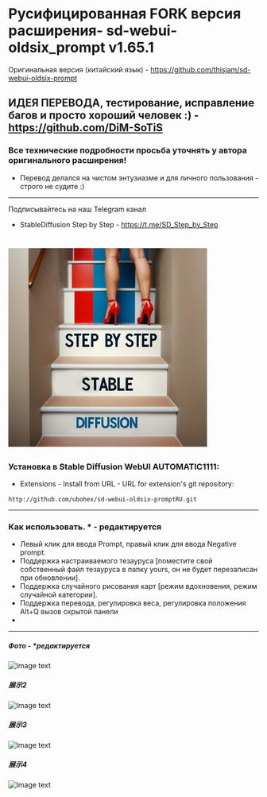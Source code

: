 
# Русифицированная FORK версия расширения- sd-webui-oldsix_prompt v1.65.1 
Оригинальная версия (китайский язык) - https://github.com/thisjam/sd-webui-oldsix-prompt
## ИДЕЯ ПЕРЕВОДА, тестирование, исправление багов и просто хороший человек :) - https://github.com/DiM-SoTiS
### Все технические подробности просьба уточнять у автора оригинального расширения!
* Перевод делался на чистом энтузиазме и для личного пользования - строго не судите :)
--- 

  <p> Подписывайтесь на наш Telegram канал </p>
 
* StableDiffusion Step by Step - https://t.me/SD_Step_by_Step
# <img src="imgs/tg.jpg" width="400" height="400" />

### Установка в Stable Diffusion WebUI AUTOMATIC1111:
  * Extensions - Install from URL - URL for extension's git repository:
  ```
http://github.com/ubohex/sd-webui-oldsix-promptRU.git
  ```
 
--- 
### Как использовать. * - редактируется
  * Левый клик для ввода Prompt, правый клик для ввода Negative prompt.
  * Поддержка настраиваемого тезауруса [поместите свой собственный файл тезауруса в папку yours, он не будет перезаписан при обновлении].
  * Поддержка случайного рисования карт [режим вдохновения, режим случайной категории].
  * Поддержка перевода, регулировка веса, регулировка положения Alt+Q вызов скрытой панели
  * 
  
  ---
  ##### Фото - *редактируется 
  ![Image text](imgs/1.png)
  ##### 展示2 
  ![Image text](imgs/2.png)
  ##### 展示3
  ![Image text](imgs/3.png)
  ##### 展示4
  ![Image text](imgs/4.png)

